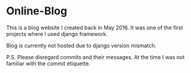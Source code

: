 # Online-Blog

This is a blog website I created back in May 2016. It was one of the first projects where I used django framework. 

Blog is currently not hosted due to django version mismatch.

P.S. Please disregard commits and their messages. At the time I was not familiar with the commit etiquette. 
